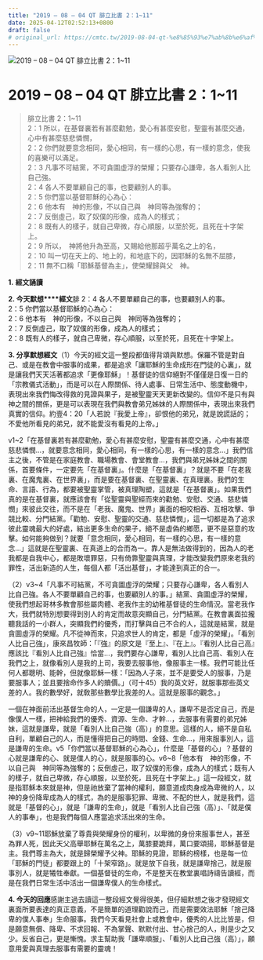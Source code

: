 ```yaml
---
title: "2019 – 08 – 04 QT 腓立比書 2：1~11"
date: 2025-04-12T02:52:13+0800
draft: false
# original_url: https://cmtc.tw/2019-08-04-qt-%e8%85%93%e7%ab%8b%e6%af%94%e6%9b%b8-2%ef%bc%9a111
---
```


![2019 – 08 – 04 QT 腓立比書 2：1\~11](/images/qt.jpg   "2019 – 08 – 04 QT 腓立比書 2：1\~11")

# 2019 – 08 – 04 QT 腓立比書 2：1\~11

> 腓立比書 2：1\~11  
> 2：1 所以，在基督裏若有甚麼勸勉，愛心有甚麼安慰，聖靈有甚麼交通，心中有甚麼慈悲憐憫，  
> 2：2 你們就要意念相同，愛心相同，有一樣的心思，有一樣的意念，使我的喜樂可以滿足。  
> 2：3 凡事不可結黨，不可貪圖虛浮的榮耀；只要存心謙卑，各人看別人比自己強。  
> 2：4 各人不要單顧自己的事，也要顧別人的事。  
> 2：5 你們當以基督耶穌的心為心：  
> 2：6 他本有　神的形像，不以自己與　神同等為強奪的；  
> 2：7 反倒虛己，取了奴僕的形像，成為人的樣式；  
> 2：8 既有人的樣子，就自己卑微，存心順服，以至於死，且死在十字架上。  
> 2：9 所以，　神將他升為至高，又賜給他那超乎萬名之上的名，  
> 2：10 叫一切在天上的、地上的，和地底下的，因耶穌的名無不屈膝，  
> 2：11 無不口稱「耶穌基督為主」，使榮耀歸與父　神。

**1.** **經文誦讀**

**2. 今天默想****經文**腓 2：4 各人不要單顧自己的事，也要顧別人的事。  
2：5 你們當以基督耶穌的心為心：  
2：6 他本有　神的形像，不以自己與　神同等為強奪的；  
2：7 反倒虛己，取了奴僕的形像，成為人的樣式；  
2：8 既有人的樣子，就自己卑微，存心順服，以至於死，且死在十字架上。

**3. 分享默想經文**（1）今天的經文這一整段都值得背頌與默想。保羅不管是對自己、或是在教會中服事的成果，都是追求「讓耶穌的生命成形在門徒的心裏」，就是讓我們天天活著都追求「更像耶穌」！基督徒的信仰絕對不僅僅是日復一日的「宗教儀式活動」，而是可以在人際關係、待人處事、日常生活中、態度動機中，表現出來我們悔改得救的見證與果子，是被聖靈天天更新改變的。信仰不是只有與神之間的關係，更是可以表現在我們與教會弟兄姊妹的人際關係中，表現出來我們真實的信仰。約壹4：20「人若說『我愛上帝』，卻恨他的弟兄，就是說謊話的；不愛他所看見的弟兄，就不能愛沒有看見的上帝。」

v1\~2「在基督裏若有甚麼勸勉，愛心有甚麼安慰，聖靈有甚麼交通，心中有甚麼慈悲憐憫…，就要意念相同，愛心相同，有一樣的心思，有一樣的意念…」我們信主之後，不管是在家庭教會、職場教會、會堂教會…，我們與弟兄姊妹之間的關係，首要條件，一定要先「在基督裏」。什麼是「在基督裏」？就是不要「在老我裏、在魔鬼裏、在世界裏」，而是要在基督裏、在聖靈裏、在真理裏。我們的生命、言語、行為，都要被聖靈掌管，被真理陶塑，這就是「在基督裏」。如果我們真的是在基督裏，就應該會有「從聖靈與聖經而來的勸勉、安慰、交通、慈悲憐憫」來彼此交往，而不是在「老我、魔鬼、世界」裏面的相咬相吞、互相攻擊、爭競比較、分門結黨。「勸勉、安慰、聖靈的交通、慈悲憐憫」，這一切都是為了追求彼此靈魂最大的好處，結出更多生命的果子，絕不是虛偽的鄉愿，更不是惡意的攻擊。如何能夠做到？就要「意念相同，愛心相同，有一樣的心思，有一樣的意念…」這就是在聖靈裏、在真道上的合而為一。靠人是無法做得到的，因為人的老我都是自我中心，都是敗壞罪惡，只有倚靠聖靈與真理，才能改變我們原來老我的罪性，活出新造的人生，每個人都「活出基督」，才能達到真正的合一。

（2）v3\~4「凡事不可結黨，不可貪圖虛浮的榮耀；只要存心謙卑，各人看別人比自己強。各人不要單顧自己的事，也要顧別人的事。」結黨、貪圖虛浮的榮耀，使我們想起哥林多教會那些屬肉體、老我作主的幼稚基督徒的生命情況。當老我作大，我們就特別想要得到別人的肯定而故意突顯自己，分門結黨。在教會裏面拉攏聽我話的一小群人，突顯我們的優秀，而打擊與自己不合的人，這就是結黨，就是貪圖虛浮的榮耀。凡不從神而來，只追求世人的肯定，都是「虛浮的榮耀」。「看別人比自己強」，康來昌牧師：「『強』的原文是『至上』、『在上』。『看別人比自己高』應該比『看別人比自己強』恰當…，我們要存心謙卑，看別人比自己高、看別人在我們之上，就像看別人是我的上司，我要去服事他，像服事主一樣。我們可能比任何人都聰明、能幹，但就像耶穌一樣：「因為人子來，並不是要受人的服事，乃是要服事人；並且要捨命作多人的贖價。」（可十45）我的英文好，就服事那些英文差的人。我的數學好，就敎那些數學比我差的人。這就是服事的觀念。」

一個在神面前活出基督生命的人，一定是一個謙卑的人，謙卑不是否定自己，而是像僕人一樣，把神給我們的優秀、資源、生命、才幹…，去服事有需要的弟兄姊妹，這就是謙卑，就是「看別人比自己強（高）」的意思。這樣的人，絕不是自私自利，單顧自己的人，而是懂得把自己的時間、金錢、生命…，用來服事別人，這是謙卑的生命。v5「你們當以基督耶穌的心為心」，什麼是「基督的心」？基督的心就是謙卑的心、就是僕人的心，就是服事的心。v6\~8「他本有　神的形像，不以自己與　神同等為強奪的；反倒虛己，取了奴僕的形像，成為人的樣式；既有人的樣子，就自己卑微，存心順服，以至於死，且死在十字架上。」這一段經文，就是指耶穌本來就是神，但是祂放棄了當神的權利，願意道成肉身成為卑微的人，以神的身份降卑成為人的樣式，為的是服事犯罪、卑微、不配的世人，就是我們，這就是「基督的心」，就是「謙卑的生命」，就是「看別人比自己強（高）」、「就是僕人的事奉」，也是我們每個人應當追求活出來的生命。

（3）v9\~11耶穌放棄了尊貴與榮耀身份的權利，以卑微的身份來服事世人，甚至為罪人死，因此天父高舉耶穌在萬名之上，萬膝要跪拜，萬口要頌揚，耶穌基督是主。我們尊主為大，就是歸榮耀予父神。耶穌的見證，耶穌的榜樣，也是每一位「耶穌的門徒」都要跟上的「十架窄路」。就是放下自我，就是謙卑捨己，就是服事別人，就是犧牲奉獻。一個基督徒的生命，不是整天在教堂裏唱詩禱告讀經，而是在我們日常生活中活出一個謙卑僕人的生命樣式。

**4. 今天的回應**感謝主過去讀這一整段經文覺得很美，但仔細默想之後才發現經文裏面所要表達的真正意義，不是簡單的道理勸說而己，而是需要效法耶穌「捨己降卑的僕人事奉」生命服事。我們今天看見社會上或教會中，優秀的人比比皆是，但是願意無償、降卑、不求回報、不為掌聲、默默付出、甘心捨己的人，則是少之又少。反省自己，更是慚愧。求主幫助我「謙卑順服」、「看別人比自己強（高）」，願意用愛與真理去服事有需要的靈魂！